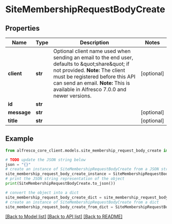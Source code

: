 # SiteMembershipRequestBodyCreate


## Properties

Name | Type | Description | Notes
------------ | ------------- | ------------- | -------------
**client** | **str** | Optional client name used when sending an email to the end user, defaults to \&quot;share\&quot; if not provided. **Note:** The client must be registered before this API can send an email. **Note:** This is available in Alfresco 7.0.0 and newer versions.  | [optional] 
**id** | **str** |  | 
**message** | **str** |  | [optional] 
**title** | **str** |  | [optional] 

## Example

```python
from alfresco_core_client.models.site_membership_request_body_create import SiteMembershipRequestBodyCreate

# TODO update the JSON string below
json = "{}"
# create an instance of SiteMembershipRequestBodyCreate from a JSON string
site_membership_request_body_create_instance = SiteMembershipRequestBodyCreate.from_json(json)
# print the JSON string representation of the object
print(SiteMembershipRequestBodyCreate.to_json())

# convert the object into a dict
site_membership_request_body_create_dict = site_membership_request_body_create_instance.to_dict()
# create an instance of SiteMembershipRequestBodyCreate from a dict
site_membership_request_body_create_from_dict = SiteMembershipRequestBodyCreate.from_dict(site_membership_request_body_create_dict)
```
[[Back to Model list]](../README.md#documentation-for-models) [[Back to API list]](../README.md#documentation-for-api-endpoints) [[Back to README]](../README.md)


